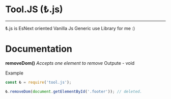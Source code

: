 # Tool.JS (₺.js)

---

₺.js is EsNext oriented Vanilla Js Generic use Library for me :)

# Documentation

**removeDom()**
*Accepts one element to remove*
Outpute - void

Example

```js
const ₺ = require('tool.js');

₺.removeDom(document.getElementById('.footer')); // deleted.
```